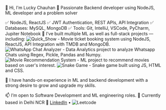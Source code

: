 👋 Hi, I'm Lucky Chauhan
🎯 Passionate Backend developer using NodeJS, ML developer and a problem solver

✅ NodeJS, ReactJS
✅ JWT Authentication, REST APIs, API Integration
✅ Databases: MySQL, MongoDB
✅ Tools: Git, IntelliJ, VSCode, PyCharm, Jupiter Notebook
🚀 I’ve built multiple ML as well as full-stack projects — including:
![Quick_Show](https://github.com/LuckyChauhan18/QUICKSHOW) - Movie ticket booking system using NodeJS, ReactJS, API Integration with TMDB and MongoDB.
![WhatsApp Chat Analyzer](https://github.com/LuckyChauhan18/whatsapp-chat-analyzer) - Data Analytics project to analyze Whatsapp Chats using Regex, Pickle, Pandas and Numpy.
![Movie Recommendation System](https://github.com/LuckyChauhan18/Movie-Recommended-sysytem) - ML project to recommend movies based on user's interest.
![Snake Game](https://github.com/LuckyChauhan18/Snake-Game) - Snake game built using JS, HTML and CSS.


🧰 I have hands-on experience in ML and backend development with a strong desire to grow and upgrade my skills.

📫 I’m open to Software Development and ML engineering roles.
📍 Currently based in Delhi NCR
🔗 [LinkedIn](https://www.linkedin.com/in/lucky-chauhan18) • ![Leetcode](https://leetcode.com/u/Lucky_Chauhan)

